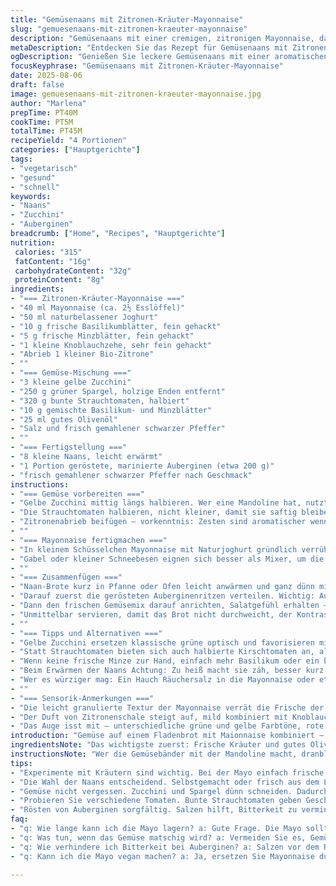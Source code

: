 ```yaml
---
title: "Gemüsenaans mit Zitronen-Kräuter-Mayonnaise"
slug: "gemuesenaans-mit-zitronen-kraeuter-mayonnaise"
description: "Gemüsenaans mit einer cremigen, zitronigen Mayonnaise, dazu geröstete Auberginen und ein Mix aus geschnittenen Zucchini, grünem Spargel und süßen Kirschtomaten. Die Mengen wurden leicht angepasst. Statt Zucchini kommen gelbe Zucchini zum Einsatz, statt Kirschtomaten kleine bunte Strauchtomaten. Ein frisches Minze-Basilikum-Gemisch ersetzt den reinen Basilikum für mehr Aroma. Die Zubereitung betont frische Texturen, knackig und saftig, mit einer zarten Kräuternote. Knusprig toastierte Naans, die mit der Mayonnaise bestrichen sind, fungieren als Basis. Die Kombination aus gerösteter Aubergine und knackigem Gemüse bringt Kontrast und Tiefe, ideal als Hauptgericht oder zum Teilen."
metaDescription: "Entdecken Sie das Rezept für Gemüsenaans mit Zitronen-Kräuter-Mayonnaise, einer Kombination aus frischen Zutaten und knusprigem Naan."
ogDescription: "Genießen Sie leckere Gemüsenaans mit einer aromatischen Zitronen-Kräuter-Mayonnaise – perfekt für jeden Anlass."
focusKeyphrase: "Gemüsenaans mit Zitronen-Kräuter-Mayonnaise"
date: 2025-08-06
draft: false
image: gemuesenaans-mit-zitronen-kraeuter-mayonnaise.jpg
author: "Marlena"
prepTime: PT40M
cookTime: PT5M
totalTime: PT45M
recipeYield: "4 Portionen"
categories: ["Hauptgerichte"]
tags:
- "vegetarisch"
- "gesund"
- "schnell"
keywords:
- "Naans"
- "Zucchini"
- "Auberginen"
breadcrumb: ["Home", "Recipes", "Hauptgerichte"]
nutrition: 
 calories: "315"
 fatContent: "16g"
 carbohydrateContent: "32g"
 proteinContent: "8g"
ingredients:
- "=== Zitronen-Kräuter-Mayonnaise ==="
- "40 ml Mayonnaise (ca. 2½ Esslöffel)"
- "50 ml naturbelassener Joghurt"
- "10 g frische Basilikumblätter, fein gehackt"
- "5 g frische Minzblätter, fein gehackt"
- "1 kleine Knoblauchzehe, sehr fein gehackt"
- "Abrieb 1 kleiner Bio-Zitrone"
- ""
- "=== Gemüse-Mischung ==="
- "3 kleine gelbe Zucchini"
- "250 g grüner Spargel, holzige Enden entfernt"
- "320 g bunte Strauchtomaten, halbiert"
- "10 g gemischte Basilikum- und Minzblätter"
- "25 ml gutes Olivenöl"
- "Salz und frisch gemahlener schwarzer Pfeffer"
- ""
- "=== Fertigstellung ==="
- "8 kleine Naans, leicht erwärmt"
- "1 Portion geröstete, marinierte Auberginen (etwa 200 g)"
- "frisch gemahlener schwarzer Pfeffer nach Geschmack"
instructions:
- "=== Gemüse vorbereiten ==="
- "Gelbe Zucchini mittig längs halbieren. Wer eine Mandoline hat, nutzt sie, um lange, dünne Streifen abzuschneiden. Spargel ebenfalls in lange, feine, fast transparente Streifen hobeln oder mit dem Messer längs in dünne Streifen schneiden. So bleiben sie zart und werden schnell essfertig."
- "Die Strauchtomaten halbieren, nicht kleiner, damit sie saftig bleiben. Direkt in eine große Schüssel geben, Basilikum- und Minzblätter grob hacken und hinzugeben."
- "Zitronenabrieb beifügen – vorkenntnis: Zesten sind aromatischer wenn frisch direkt vor dem Anrichten gerieben. Mit Olivenöl beträufeln, ordentlich salzen und pfeffern. Durchmischen, bis alles leicht glänzt und aromatisch duftet. Die Mischung sollte knackig-frisch bleiben, also nicht zu früh vorbereiten."
- ""
- "=== Mayonnaise fertigmachen ==="
- "In kleinem Schüsselchen Mayonnaise mit Naturjoghurt gründlich verrühren, Klümpchen vermeiden. Basilikum, Minze und gehackten Knoblauch untermengen. Sollte in Konsistenz cremig, aber nicht zu dünnflüssig sein – ggf. mehr Joghurt zugeben, wenn zu dicht."
- "Gabel oder kleiner Schneebesen eignen sich besser als Mixer, um die Kräuterstruktur zu erhalten. Abschmecken. Ein Hauch von zusätzlicher Säure kann durch einen Spritzer Zitronensaft ergänzt werden, falls nötig. Zuviel macht bitter, daher lieber nach und nach dosieren."
- ""
- "=== Zusammenfügen ==="
- "Naan-Brote kurz in Pfanne oder Ofen leicht anwärmen und ganz dünn mit der Zitronen-Kräuter-Mayonnaise bestreichen. Kein zu dickes Layer – sonst wird es matschig."
- "Darauf zuerst die gerösteten Auberginenritzen verteilen. Wichtig: Auberginen müssen weder zu weich noch zu trocken sein, ideal ist ein leichtes Karamellisieren, das die Säure der Mayonnaise ausgleicht."
- "Dann den frischen Gemüsemix darauf anrichten, Salatgefühl erhalten – locker, nicht zu dicht. Leicht mit Pfeffer würzen."
- "Unmittelbar servieren, damit das Brot nicht durchweicht, der Kontrast zwischen cremig, knackig und rauchig bleibt erhalten."
- ""
- "=== Tipps und Alternativen ==="
- "Gelbe Zucchini ersetzen klassische grüne optisch und favorisieren mild-nussigen Geschmack. Alternativ spitze grüne Bohnen blanchieren statt rohen Spargel – bringt ein anderes Mundgefühl und spart Vorbereitung."
- "Statt Strauchtomaten bieten sich auch halbierte Kirschtomaten an, allerdings muss man dann später auf überschüssige Säure achten. Bei Aubergine passt gebratene Paprika als Variation gut."
- "Wenn keine frische Minze zur Hand, einfach mehr Basilikum oder ein bisschen frischer Oregano nutzen, gibt mediterrane Note."
- "Beim Erwärmen der Naans Achtung: Zu heiß macht sie zäh, besser kurz und vorsichtig, damit sie weich bleiben und die Mayonnaise richtig aufgenommen wird."
- "Wer es würziger mag: Ein Hauch Räuchersalz in die Mayonnaise oder etwas Chiliöl zum Gemüse kann nicht schaden."
- ""
- "=== Sensorik-Anmerkungen ==="
- "Die leicht granulierte Textur der Mayonnaise verrät die Frische der Kräuter. Beim Raspeln der Zucchini und Spargel sieht man glänzende, transparente Streifen – das ist der Punkt, wo sie weich genug sind, aber noch frische Bisskraft bieten."
- "Der Duft von Zitronenschale steigt auf, mild kombiniert mit Knoblauch. Beim Anrichten das Knistern der aufgewärmten Naans ist ein gutes Zeichen, sie sind richtig temperiert."
- "Das Auge isst mit – unterschiedliche grüne und gelbe Farbtöne, rote Tupfer der Tomaten, leicht glänzend durch das Öl. Die Variation an Texturen macht neugierig, und das erste Beißen zeigt die Kombination aus warmem Brot, cremiger Mayo und dem frischen Gemüse-Typen."
introduction: "Gemüse auf einem Fladenbrot mit Maionnaise kombiniert – eine einfache Idee, die ich gern variiere. Beim letzten Mal dachte ich, warum immer grüner Spargel und klassische Zucchini? Gelbe Zucchini geben einen subtil süßlichen Grundton. Kombiniert mit Minze statt nur Basilikum entwickelt sich ein überraschend frisches Aroma. Auberginen rösten, das dauert zwar, lohnt sich aber: Die Süße und die Röstaromen sind der perfekte Kontrast zu frischem Gemüse und zitroniger Mayo. Das Geheimnis? Die perfekte Balance zwischen cremigem, aromatischem Belag und knackiger, saftiger Gemüsekomposition. Ein bisschen Zitrone, wenig Knoblauch – vorsichtig dosieren. Texturen zählen mehr als reine Kochzeit. Alles in allem keine Hexerei, aber voller Möglichkeiten für kleine Nuancenverschiebungen und große Aromenexplosionen."
ingredientsNote: "Das wichtigste zuerst: Frische Kräuter und gutes Olivenöl sind das Herzstück dieser Komposition. Beim Basilikum und der Minze unbedingt nicht zu viel hacken, grob ist besser für Textur. Statt normales Joghurt nehme ich gern Quark auf, falls keine empfindlichen Mägen da sind. Alternative: griechischer Joghurt für etwas mehr Fett und Fülle. Auberginen vor dem Rösten salzen und wässern, wenn sie sehr bitter sind – das mindert den Nachgeschmack deutlich. Die gelbe Zucchini schmeckt milder und süßer als grüne; die Menge kann nach Belieben angepasst werden, damit das Verhältnis Gemüse zu Brot stimmt. Die Naans müssen warm, aber nicht zu trocken sein. Fertige Marinaden für Auberginen findet man oft zu salzig – besser selbst ansetzen oder gut abspülen."
instructionsNote: "Wer die Gemüsebänder mit der Mandoline macht, dranbleiben: Die Geschwindigkeit ist wichtig, nicht zu langsam schneiden, das verhindert Verkleben. Gabeln für das Vermengen der Kräuter-Mayonnaise empfehle ich, da Mixer oft zu viel Flüssigkeit freisetzen. Auberginen vor dem Anrichten gut abtropfen lassen, sonst verwässert die Mayo schnell. Beim Würzen mit Salz und Pfeffer lieber nach und nach, vor allem beim Salz – das Gemüse saugt es auf, ansonsten wird’s zu streng. Das Zusammenlegen der Naans mit Belag direkt vor dem Servieren spart Zeit und bewahrt die Konsistenz. Wenn die Brote zu lange stehen, weich werden sie und verlieren Knusprigkeit."
tips:
- "Experimente mit Kräutern sind wichtig. Bei der Mayo einfach frische Zutaten nutzen. Basilikum und Minze nicht zu klein hacken. Behalte die Kräuterstruktur. Es bringt mehr Aroma."
- "Die Wahl der Naans entscheidend. Selbstgemacht oder frisch aus dem Laden? Warm, aber nicht zu heiß, sonst wird’s zäh. Ein bisschen Öl hilft bei der Feuchtigkeit. Sparen Sie nicht an der Zitronenschale."
- "Gemüse nicht vergessen. Zucchini und Spargel dünn schneiden. Dadurch schnell gar. Die Farben sind wichtig. Helle und dunkle Töne machen den Unterschied. Achten Sie auf die Texturen."
- "Probieren Sie verschiedene Tomaten. Bunte Strauchtomaten geben Geschmack. Kirschtomaten sind süß, aber sehr sauer. Rechnen Sie beim Würzen mit dem Saft. Wenig zu viel verwenden, besser dosieren."
- "Rösten von Auberginen sorgfältig. Salzen hilft, Bitterkeit zu vermindern. Niedrige Hitze, um die Süße zu intensivieren. Das ist der Schlüssel. Bei zu hoher Hitze verliert man den Geschmack."
faq:
- "q: Wie lange kann ich die Mayo lagern? a: Gute Frage. Die Mayo sollte im Kühlschrank bleiben. Ein bis zwei Tage ist optimal. Danach verliert sie an Frische, Geschmack mindert sich."
- "q: Was tun, wenn das Gemüse matschig wird? a: Vermeiden Sie es, Gemüse zu lange vorher zu schneiden. Direkt vor dem Servieren schneiden. Kleine Schritte. So bleibt der Biss erhalten."
- "q: Wie verhindere ich Bitterkeit bei Auberginen? a: Salzen vor dem Rösten. Das zieht die Bitterstoffe heraus. Wässern hilft auch. Achten Sie darauf, die Auberginen genug Zeit zum Rösten zu geben."
- "q: Kann ich die Mayo vegan machen? a: Ja, ersetzen Sie Mayonnaise durch vegane Alternativen. Pflanzenjoghurt ist eine gute Wahl. Konsistenz anpassen und vom Geschmack leitet sich das Aroma ab."

---
```

